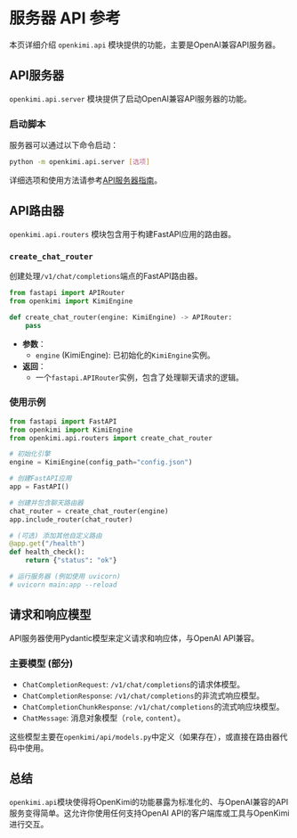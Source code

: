 # 服务器 API 参考

本页详细介绍 `openkimi.api` 模块提供的功能，主要是OpenAI兼容API服务器。

## API服务器

`openkimi.api.server` 模块提供了启动OpenAI兼容API服务器的功能。

### 启动脚本

服务器可以通过以下命令启动：

```bash
python -m openkimi.api.server [选项]
```

详细选项和使用方法请参考[API服务器指南](../guides/api_server.md)。

## API路由器

`openkimi.api.routers` 模块包含用于构建FastAPI应用的路由器。

### `create_chat_router`

创建处理`/v1/chat/completions`端点的FastAPI路由器。

```python
from fastapi import APIRouter
from openkimi import KimiEngine

def create_chat_router(engine: KimiEngine) -> APIRouter:
    pass
```

- **参数**：
    - `engine` (KimiEngine): 已初始化的`KimiEngine`实例。
- **返回**：
    - 一个`fastapi.APIRouter`实例，包含了处理聊天请求的逻辑。

### 使用示例

```python
from fastapi import FastAPI
from openkimi import KimiEngine
from openkimi.api.routers import create_chat_router

# 初始化引擎
engine = KimiEngine(config_path="config.json")

# 创建FastAPI应用
app = FastAPI()

# 创建并包含聊天路由器
chat_router = create_chat_router(engine)
app.include_router(chat_router)

# (可选) 添加其他自定义路由
@app.get("/health")
def health_check():
    return {"status": "ok"}

# 运行服务器 (例如使用 uvicorn)
# uvicorn main:app --reload
```

## 请求和响应模型

API服务器使用Pydantic模型来定义请求和响应体，与OpenAI API兼容。

### 主要模型 (部分)

- `ChatCompletionRequest`: `/v1/chat/completions`的请求体模型。
- `ChatCompletionResponse`: `/v1/chat/completions`的非流式响应模型。
- `ChatCompletionChunkResponse`: `/v1/chat/completions`的流式响应块模型。
- `ChatMessage`: 消息对象模型（`role`, `content`）。

这些模型主要在`openkimi/api/models.py`中定义（如果存在），或直接在路由器代码中使用。

## 总结

`openkimi.api`模块使得将OpenKimi的功能暴露为标准化的、与OpenAI兼容的API服务变得简单。这允许你使用任何支持OpenAI API的客户端库或工具与OpenKimi进行交互。 